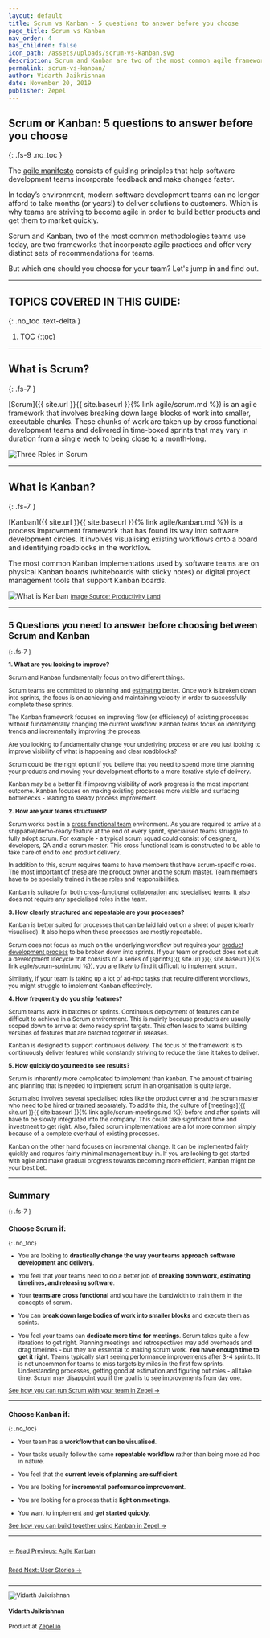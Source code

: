 ```yaml
---
layout: default
title: Scrum vs Kanban - 5 questions to answer before you choose
page_title: Scrum vs Kanban
nav_order: 4
has_children: false
icon_path: /assets/uploads/scrum-vs-kanban.svg
description: Scrum and Kanban are two of the most common agile frameworks used for software development. Explore how you can choose between the two for your team!
permalink: scrum-vs-kanban/
author: Vidarth Jaikrishnan
date: November 20, 2019
publisher: Zepel
---
```


## Scrum or Kanban: 5 questions to answer before you choose
{: .fs-9 .no_toc }

The [agile manifesto](https://agilemanifesto.org/principles.html) consists of guiding principles that help software development teams incorporate feedback and make changes faster. 

In today’s environment, modern software development teams can no longer afford to take months (or years!) to deliver solutions to customers. Which is why teams are striving to become agile in order to build better products and get them to market quickly. 

Scrum and Kanban, two of the most common methodologies teams use today, are two frameworks that incorporate agile practices and offer very distinct sets of recommendations for teams. 

But which one should you choose for your team? Let's jump in and find out.

---

## TOPICS COVERED IN THIS GUIDE:
{: .no_toc .text-delta }

1. TOC
{:toc}

---

## What is Scrum?
{: .fs-7 }

[Scrum]({{ site.url }}{{ site.baseurl }}{% link agile/scrum.md %}) is an agile framework that involves breaking down large blocks of work into smaller, executable chunks. These chunks of work are taken up by cross functional development teams and delivered in time-boxed sprints that may vary in duration from a single week to being close to a month-long. 

![Three Roles in Scrum](/agile/assets/uploads/scrum-roles.png)

---

## What is Kanban?
{: .fs-7 }

[Kanban]({{ site.url }}{{ site.baseurl }}{% link agile/kanban.md %}) is a process improvement framework that has found its way into software development circles. It involves visualising existing workflows onto a board and identifying roadblocks in the workflow. 

The most common Kanban implementations used by software teams are on physical Kanban boards (whiteboards with sticky notes) or digital project management tools that support Kanban boards. 

![What is Kanban](/agile/assets/uploads/what-is-kanban.png)
<small>[Image Source: Productivity Land](https://productivityland.com/what-is-kanban-board/)

---

## 5 Questions you need to answer before choosing between Scrum and Kanban
{: .fs-7 }

**1. What are you looking to improve?**

  Scrum and Kanban fundamentally focus on two different things.

  Scrum teams are committed to planning and [estimating](https://zepel.io/blog/project-estimation/?utm_source=agilelibrary&utm_medium=text&utm_campaign=scrum-vs-kanban) better. Once work is broken down into sprints, the focus is on achieving and maintaining velocity in order to successfully complete these sprints.

  The Kanban framework focuses on improving flow (or efficiency) of existing processes without fundamentally changing the current workflow. Kanban teams focus on identifying trends and incrementally improving the process.

  Are you looking to fundamentally change your underlying process or are you just looking to improve visibility of what is happening and clear roadblocks?

  Scrum could be the right option if you believe that you need to spend more time planning your products and moving your development efforts to a more iterative style of delivery.

  Kanban may be a better fit if improving visibility of work progress is the most important outcome. Kanban focuses on making existing processes more visible and surfacing bottlenecks - leading to steady process improvement.

**2. How are your teams structured?**

  Scrum works best in a [cross functional team](https://www.scrum-institute.org/Scrum_Roles_The_Scrum_Team.php) environment. As you are required to arrive at a shippable/demo-ready feature at the end of every sprint, specialised teams struggle to fully adopt scrum. For example - a typical scrum squad could consist of designers, developers, QA and a scrum master. This cross functional team is constructed to be able to take care of end to end product delivery. 

  In addition to this, scrum requires teams to have members that have scrum-specific roles. The most important of these are the product owner and the scrum master. Team members have to be specially trained in these roles and responsibilities.

  Kanban is suitable for both [cross-functional collaboration](https://zepel.io/blog/cross-functional-collaboration/?utm_source=agilelibrary&utm_medium=text&utm_campaign=scrum-vs-kanban) and specialised teams. It also does not require any specialised roles in the team.

**3. How clearly structured and repeatable are your processes?**

  Kanban is better suited for processes that can be laid laid out on a sheet of paper(clearly visualised). It also helps when these processes are mostly repeatable.

  Scrum does not focus as much on the underlying workflow but requires your [product development process](https://zepel.io/blog/product-development-process/?utm_source=agilelibrary&utm_medium=text&utm_campaign=scrum-vs-kanban) to be broken down into sprints. If your team or product does not suit a development lifecycle that consists of a series of [sprints]({{ site.url }}{{ site.baseurl }}{% link agile/scrum-sprint.md %}), you are likely to find it difficult to implement scrum. 

  Similarly, if your team is taking up a lot of ad-hoc tasks that require different workflows, you might struggle to implement Kanban effectively.

**4. How frequently do you ship features?**

  Scrum teams work in batches or sprints. Continuous deployment of features can be difficult to achieve in a Scrum environment. This is mainly because products are usually scoped down to arrive at demo ready sprint targets. This often leads to teams building versions of features that are batched together in releases.

  Kanban is designed to support continuous delivery. The focus of the framework is to continuously deliver features while constantly striving to reduce the time it takes to deliver.

**5. How quickly do you need to see results?**

  Scrum is inherently more complicated to implement than kanban. The amount of training and planning that is needed to implement scrum in an organisation is quite large. 

  Scrum also involves several specialised roles like the product owner and the scrum master who need to be hired or trained separately. To add to this, the culture of [meetings]({{ site.url }}{{ site.baseurl }}{% link agile/scrum-meetings.md %}) before and after sprints will have to be slowly integrated into the company. This could take significant time and investment to get right. Also, failed scrum implementations are a lot more common simply because of a complete overhaul of existing processes. 

  Kanban on the other hand focuses on incremental change. It can be implemented fairly quickly and requires fairly minimal management buy-in. If you are looking to get started with agile and make gradual progress towards becoming more efficient, Kanban might be your best bet. 

---

## Summary 
{: .fs-7 }

### Choose Scrum if:
{: .no_toc}
- You are looking to **drastically change the way your teams approach software development and delivery**.

- You feel that your teams need to do a better job of **breaking down work, estimating timelines, and releasing software**.

- Your **teams are cross functional** and you have the bandwidth to train them in the concepts of scrum.

- You can **break down large bodies of work into smaller blocks** and execute them as sprints.

- You feel your teams can **dedicate more time for meetings**. Scrum takes quite a few iterations to get right. Planning meetings and retrospectives may add overheads and drag timelines - but they are essential to making scrum work. **You have enough time to get it right**. Teams typically start seeing performance improvements after 3-4 sprints. 
  It is not uncommon for teams to miss targets by miles in the first few sprints. Understanding processes, getting good at estimation and figuring out roles - all take time. Scrum may disappoint you if the goal is to see improvements from day one.

<div class="highlight-row">
<div class="highlight-column">
<div class="highlight-card">
    <div class="highlight-container">
        <a href="https://zepel.io/solutions/scrum/?utm_source=agilelibrary&utm_medium=bottom-cta&utm_campaign=scrum-vs-kanban" target="_blank">
        <p class="highlight-card-title">See how you can run Scrum with your team in Zepel  →</p>
        </a>    
    </div>
</div>
</div>
</div>

---

### Choose Kanban if:
{: .no_toc}
- Your team has a **workflow that can be visualised**.

- Your tasks usually follow the same **repeatable workflow** rather than being more ad hoc in nature.

- You feel that the **current levels of planning are sufficient**.

- You are looking for **incremental performance improvement**.

- You are looking for a process that is **light on meetings**.

- You want to implement and **get started quickly**.  

<div class="highlight-row">
<div class="highlight-column">
<div class="highlight-card">
    <div class="highlight-container">
        <a href="https://zepel.io/solutions/kanban/?utm_source=agilelibrary&utm_medium=bottom-cta&utm_campaign=scrum-vs-kanban" target="_blank">
        <p class="highlight-card-title">See how you can build together using Kanban in Zepel  →</p>
        </a>    
    </div>
</div>
</div>
</div>

---

<div class="row">
<div class="column">
<div class="card">
  <div class="container">
    <a href="{{ site.url }}{{ site.baseurl }}{% link agile/kanban.md %}">
    <p class="card-title">←  Read Previous: Agile Kanban</p> 
    </a>
  </div>
</div>
</div>

<div class="column">
<div class="card">
  <div class="container">
    <a href="{{ site.url }}{{ site.baseurl }}{% link agile/user-stories.md %}">
    <p class="card-title">Read Next: User Stories  →</p>
    </a>
  </div>
</div>
</div>
</div>


---

<div class="row">
  <div class="column">
    <div class="author-card">
      <img class="author-profile-image" src="/agile/assets/uploads/vidarth.png" alt="Vidarth Jaikrishnan">
      <div class="author-card-content">
        <h4 class="author-card-name">Vidarth Jaikrishnan</h4>
        <p>Product at <a href="https://zepel.io/">Zepel.io</a></p>
      </div>
    </div>
  </div>
</div>